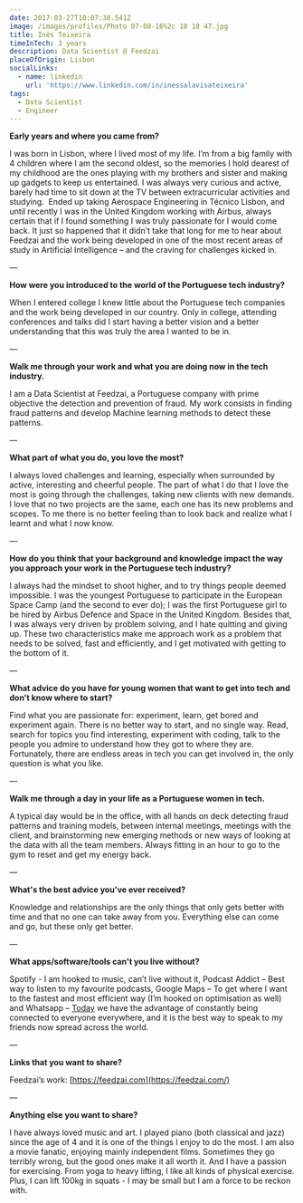 ```yaml
---
date: 2017-03-27T10:07:38.541Z
image: /images/profiles/Photo 07-08-16%2c 10 18 47.jpg
title: Inês Teixeira
timeInTech: 3 years
description: Data Scientist @ Feedzai
placeOfOrigin: Lisbon
socialLinks:
  - name: linkedin
    url: 'https://www.linkedin.com/in/inessalavisateixeira'
tags:
  - Data Scientist
  - Engineer
---
```


**Early years and where you
came from?**

I was born in Lisbon, where I lived most of my life. I’m from a big family with 4 children where I am the second oldest, so the memories I hold dearest of my childhood are the ones playing with my brothers and sister and making up gadgets to keep us entertained. I was always very curious and active, barely had time to sit down at the TV between extracurricular activities and studying.  Ended up taking Aerospace Engineering in Técnico Lisbon, and until recently I was in the United Kingdom working with Airbus, always certain that if I found something I was truly passionate for I would come back. It just so happened that it didn’t take that long for me to hear about Feedzai and the work being developed in one of the most recent areas of study in Artificial Intelligence – and the craving for challenges kicked in.

— 

**How were you introduced
to the world of the Portuguese tech industry?**

When I entered college I knew little about the Portuguese tech companies and the work being developed in our country. Only in college, attending conferences and talks did I start having a better vision and a better understanding that this was truly the area I wanted to be in.

—

**Walk me through your work
and what you are doing now in the tech industry.**

I am a Data Scientist at Feedzai, a Portuguese company with prime objective the detection and prevention of fraud. My work consists in finding fraud patterns and develop Machine learning methods to detect these patterns.

—

**What part of what you do,
you love the most?**

I always loved challenges and learning, especially when surrounded by active, interesting and cheerful people. The part of what I do that I love the most is going through the challenges, taking new clients with new demands. I love that no two projects are the same, each one has its new problems and scopes. To me there is no better feeling than to look back and realize what I learnt and what I now know.

—

**How do you think that your
background and knowledge impact the way you approach your work in the
Portuguese tech industry?**

I always had the mindset to shoot higher, and to try things people deemed impossible. I was the youngest Portuguese to participate in the European Space Camp (and the second to ever do); I was the first Portuguese girl to be hired by Airbus Defence and Space in the United Kingdom. Besides that, I was always very driven by problem solving, and I hate quitting and giving up. These two characteristics make me approach work as a problem that needs to be solved, fast and efficiently, and I get motivated with getting to the bottom of it.

—

**What advice do you have
for young women that want to get into tech and don’t know where to start?**

Find what you are passionate for: experiment, learn, get bored and experiment again. There is no better way to start, and no single way. Read, search for topics you find interesting, experiment with coding, talk to the people you admire to understand how they got to where they are. Fortunately, there are endless areas in tech you can get involved in, the only question is what you like.

— 

**Walk me through a day in
your life as a Portuguese women in tech.**

A typical day would be in the office, with all hands on deck detecting fraud patterns and training models, between internal meetings, meetings with the client, and brainstorming new emerging methods or new ways of looking at the data with all the team members. Always fitting in an hour to go to the gym to reset and get my energy back.

—

**What's the best advice
you've ever received?**

Knowledge and relationships are the only things that only gets better with time and that no one can take away from you. Everything else can come and go, but these only get better.

—

**What apps/software/tools
can't you live without?**

Spotify - I am hooked to music, can’t live without it, Podcast Addict – Best way to listen to my favourite podcasts, Google Maps – To get where I want to the fastest and most efficient way (I’m hooked on optimisation as well) and Whatsapp – [Today](http://airmail.calendar/2017-03-27%2012:00:00%20WEST) we have the advantage of constantly being connected to everyone everywhere, and it is the best way to speak to my friends now spread across the world.

—

**Links that you want to share?**

Feedzai’s work: [https://feedzai.com](https://feedzai.com/)

—

**Anything else you want to share?**

I have always loved music and art. I played piano (both classical and jazz) since the age of 4 and it is one of the things I enjoy to do the most. I am also a movie fanatic, enjoying mainly independent films. Sometimes they go terribly wrong, but the good ones make it all worth it. And I have a passion for exercising. From yoga to heavy lifting, I like all kinds of physical exercise. Plus, I can lift 100kg in squats - I may be small but I am a force to be reckon with. 